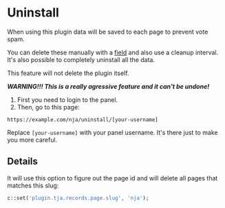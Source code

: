 # Uninstall

When using this plugin data will be saved to each page to prevent vote spam.

You can delete these manually with a [field](https://github.com/jenstornell/kirby-nja/blob/master/docs/setup.md#blueprint-optional) and also use a cleanup interval. It's also possible to completely uninstall all the data.

This feature will not delete the plugin itself.

***WARNING!!! This is a really agressive feature and it can't be undone!***

1. First you need to login to the panel.
2. Then, go to this page:

```text
https://example.com/nja/uninstall/[your-username]
```

Replace `[your-username]` with your panel username. It's there just to make you more careful.

## Details

It will use this option to figure out the page id and will delete all pages that matches this slug:

```php
c::set('plugin.tja.records.page.slug', 'nja');
```